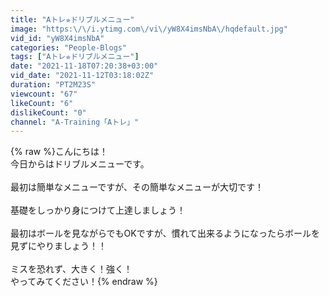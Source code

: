 ```yaml
---
title: "Aトレ⭐︎ドリブルメニュー"
image: "https:\/\/i.ytimg.com\/vi\/yW8X4imsNbA\/hqdefault.jpg"
vid_id: "yW8X4imsNbA"
categories: "People-Blogs"
tags: ["Aトレ⭐︎ドリブルメニュー"]
date: "2021-11-18T07:20:38+03:00"
vid_date: "2021-11-12T03:18:02Z"
duration: "PT2M23S"
viewcount: "67"
likeCount: "6"
dislikeCount: "0"
channel: "A-Training「Aトレ」"
---
```

{% raw %}こんにちは！<br />今日からはドリブルメニューです。<br /><br />最初は簡単なメニューですが、その簡単なメニューが大切です！<br /><br />基礎をしっかり身につけて上達しましょう！<br /><br />最初はボールを見ながらでもOKですが、慣れて出来るようになったらボールを見ずにやりましょう！！<br /><br />ミスを恐れず、大きく！強く！<br />やってみてください！{% endraw %}
